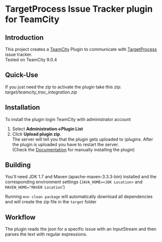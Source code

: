# TargetProcess Issue Tracker plugin for TeamCity

## Introduction
This project creates a [TeamCity](www.jetbrains.com/teamcity/) Plugin to communicate with [TargetProcess](http://www.targetprocess.com/) issue tracker.<BR>
Tested on TeamCity 9.0.4

## Quick-Use
If you just need the zip to activate the plugin take this zip: *target/teamcity_trac_integration.zip* <BR>

## Installation
To install the plugin login TeamCity with administrator account <BR>
1) Select **Administration->Plugin List** <BR>
2) Click **Upload plugin zip**.<BR>
The server will tell you that the plugin gets uploaded to *<Teamcity Data Directory>\plugins*.
After the plugin is uploaded you have to restart the server.<BR>
(Check the [Documentation](https://confluence.jetbrains.com/display/TCD9/Installing+Additional+Plugins) for manually installing the plugin)

## Building
You'll need JDK 1.7 and Maven (apache-maven-3.3.3-bin) installed and the corresponding environment settings (`JAVA_HOME=<JDK Location>` and `MAVEN_HOME="MAVEN Location`')

Running `mvn clean package` will automatically download all dependencies and will create the zip file in the `target` folder

## Workflow
The plugin reads the json for a specific issue with an InputStream and then parses the text with regular expressions.